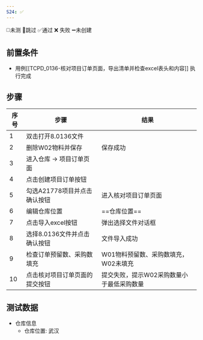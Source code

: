 ```yaml
---
S24: ✅
---
```

◻️未测    🚫跳过     ✅通过    ❌ 失败    ➖未创建

## 前置条件

- 用例[[TCPD_0136-核对项目订单页面，导出清单并检查excel表头和内容]] 执行完成

## 步骤

| 序号  | 步骤                | 结果                     |
| --- | ----------------- | ---------------------- |
| 1   | 双击打开8.0136文件      |                        |
| 2   | 删除W02物料并保存        | 保存成功                   |
| 3   | 进入仓库 -> 项目订单页面    |                        |
| 4   | 点击创建项目订单按钮        |                        |
| 5   | 勾选A21778项目并点击确认按钮 | 进入核对项目订单页面             |
| 6   | 编辑仓库位置            | ==仓库位置==               |
| 7   | 点击导入excel按钮       | 弹出选择文件对话框              |
| 8   | 选择8.0136文件并点击确认按钮 | 文件导入成功                 |
| 9   | 检查订单预留数、采购数填充     | W01物料预留数、采购数填充，W02未填充  |
| 10  | 点击核对项目订单页面的提交按钮   | 提交失败，提示W02采购数量小于最低采购数量 |

## 测试数据

- 仓库信息
	- 仓库位置: 武汉
